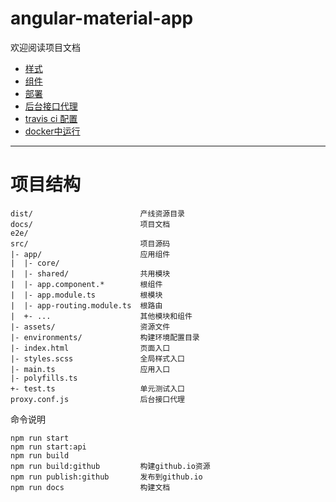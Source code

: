# angular-material-app

欢迎阅读项目文档

* [样式](css.md)
* [组件](component.md)
* [部署](deploy.md)
* [后台接口代理](backend-proxy.md)
* [travis ci 配置](travis.md)
* [docker中运行](docker.md)

---

# 项目结构

```
dist/                        产线资源目录
docs/                        项目文档
e2e/                         
src/                         项目源码
|- app/                      应用组件
|  |- core/                  
|  |- shared/                共用模块
|  |- app.component.*        根组件
|  |- app.module.ts          根模块
|  |- app-routing.module.ts  根路由
|  +- ...                    其他模块和组件
|- assets/                   资源文件
|- environments/             构建环境配置目录
|- index.html                页面入口
|- styles.scss               全局样式入口
|- main.ts                   应用入口
|- polyfills.ts              
+- test.ts                   单元测试入口
proxy.conf.js                后台接口代理
```

命令说明
```
npm run start                
npm run start:api             
npm run build                
npm run build:github         构建github.io资源      
npm run publish:github       发布到github.io     
npm run docs                 构建文档
```

